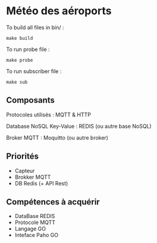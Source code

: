 # Météo des aéroports

To build all files in bin/ :

```shell
make build
```

To run probe file :

```shell
make probe
```

To run subscriber file :

```shell
make sub
```

## Composants

Protocoles utilisés : MQTT & HTTP

Database NoSQL Key-Value : REDIS (ou autre base NoSQL)

Broker MQTT : Moquitto (ou autre broker)

## Priorités

-   Capteur
-   Brokker MQTT
-   DB Redis (+ API Rest)

## Compétences à acquérir

-   DataBase REDIS
-   Protocole MQTT
-   Langage GO
-   Inteface Paho GO
